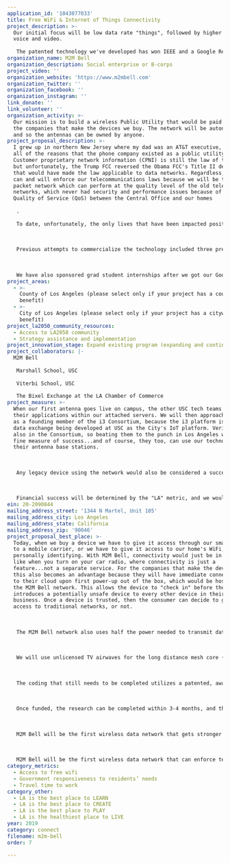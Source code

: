 ```yaml
---
application_id: '1043077033'
title: Free WiFi & Internet of Things Connectivity
project_description: >-
  Our initial focus will be low data rate "things", followed by higher data rate
  voice and video. 
   
   The patented technology we've developed has won IEEE and a Google Research Awards after demonstrations in Barcelona and Philadelphia. Now we need to complete the coding, adding rules for mobility, and rules for devices people already own. We need WiFi research hardware, as well as the hardware that will create the first base station antennas at USC, the LA Chamber and the LA Cleantech Incubator.
organization_name: M2M Bell
organization_description: Social enterprise or B-corps
project_video: ''
organization_website: 'https://www.m2mbell.com'
organization_twitter: ''
organization_facebook: ''
organization_instagram: ''
link_donate: ''
link_volunteer: ''
organization_activity: >-
  Our mission is to build a wireless Public Utility that would be paid for by
  the companies that make the devices we buy. The network will be autonomous,
  and so the antennas can be owned by anyone.
project_proposal_description: >-
  I grew up in northern New Jersey where my dad was an AT&T executive, so I knew
  all of the reasons that the phone company existed as a public utility.
  Customer proprietary network information (CPNI) is still the law of the land
  but unfortunately, the Trump FCC reversed the Obama FCC's Title II decision
  that would have made the law applicable to data networks. Regardless, M2M Bell
  can and will enforce our telecommunications laws because we will be the first
  packet network which can perform at the quality level of the old telephone
  networks, which never had security and performance issues because of the
  Quality of Service (QoS) between the Central Office and our homes
   
   . 
   
   To date, unfortunately, the only lives that have been impacted positively are the ones which have completed the previous research, where they won awards from the Spanish government, as well as from Alcatel and Vodafone. This helped those engineers get better jobs, or go onto better schools...like Zhang who is now at Stanford after winning awards for demonstrating our technology when he was at Bucknell. 
   
   
   
   Previous attempts to commercialize the technology included three presentations to the Silicon Valley Telecom Council. Invariably, the carriers will tell you that they're just operators and they don't make the gear. Then companies like Cisco and Juniper will tell you that it's true, they make the gear but they don't design the com chips...to be followed by Qualcomm and Broadcom, who will say, "If it's not going through standards and if we don't own the intellectual property, then what is there to talk about?"
   
   
   
   We have also sponsored grad student internships after we got our Google Award at USC. Unfortunately, Google didn't actually come through with the WiFi hardware they'd promised, citing an FCC rule that wouldn't let their Chinese OEMs ship an unlocked chip to the US. The lives we hope to impact the most, however, are the ones not yet born. Certainly, consumers will benefit across the board, but the end goal is for the next generation to know what it means to have their devices and communications supported by privacy law...just as the US Post Office intended, long before the privacy laws crossed over to telecommunication in the 1930's.
project_areas:
  - >-
    County of Los Angeles (please select only if your project has a countywide
    benefit)
  - >-
    City of Los Angeles (please select only if your project has a citywide
    benefit)
project_la2050_community_resources:
  - Access to LA2050 community
  - Strategy assistance and implementation
project_innovation_stage: Expand existing program (expanding and continuing ongoing successful projects)
project_collaborators: |-
  M2M Bell
   
   Marshall School, USC
   
   Viterbi School, USC
   
   The Bixel Exchange at the LA Chamber of Commerce
project_measure: >-
  When our first antenna goes live on campus, the other USC tech teams can run
  their applications within our attached servers. We will then approach the City
  as a founding member of the i3 Consortium, because the i3 platform is the open
  data exchange being developed at USC as the City's IoT platform. Verizon is
  also in the Consortium, so beating them to the punch in Los Angeles would be a
  fine measure of success...and of course, they too, can use our technology in
  their antenna base stations.
   
   
   
   Any legacy device using the network would also be considered a success, because that will be the first step to showing OEMs (and the semiconductor companies they buy from), that our technology needs to be embedded in their devices. Consumers and device companies will ultimately find more and more uses for anything that is free and can't be shut down. 
   
   
   
   Financial success will be determined by the "LA" metric, and we would expect to have a minimum of six after our first year of operations. In this case, LA stands for Licensing Agreements.
ein: 20-2090844
mailing_address_street: '1344 N Martel, Unit 105'
mailing_address_city: Los Angeles
mailing_address_state: California
mailing_address_zip: '90046'
project_proposal_best_place: >-
  Today, when we buy a device we have to give it access through our smart phone
  to a mobile carrier, or we have to give it access to our home's WiFi, which is
  personally identifying. With M2M Bell, connectivity would just be in the air
  like when you turn on your car radio, where connectivity is just a
  feature...not a separate service. For the companies that make the devices,
  this also becomes an advantage because they will have immediate connectivity
  to their cloud upon first power-up out of the box, which would be hosted on
  the M2M Bell network. This allows the device to "check in" before the consumer
  introduces a potentially unsafe device to every other device in their home or
  business. Once a device is trusted, then the consumer can decide to give it
  access to traditional networks, or not.
   
   
   
   The M2M Bell network also uses half the power needed to transmit data because of our proprietary switching protocol which does not transmit data packets over and over until they go through. This power reduction has far reaching benefits, including a reduction in the data center footprint, a reduction in EMF pollution, and eventually, the elimination of existing routers, which for the first time will not need to be replaced by faster ones.
   
   
   
   We will use unlicensed TV airwaves for the long distance mesh core (WiFi and LTE), while using long range Internet of Things radios (Zigbee and LoRa) for the access networks that allow "things" to connect. The access network also uses unlicensed airwaves, so our network is 100% wireless and does not require connectivity to wired network. 
   
   
   
   The coding that still needs to be completed utilizes a patented, award-winning technology that reduces network overhead from 50% to less than 2%. For the Bucknell demo in Philadelphia, this translated into the antenna's ability to improve capacity from 1500 to 5700 competing devices. We also have 5G simulations that would allow an antenna to serve 15,000 competing devices. 
   
   
   
   Once funded, the research can be completed within 3-4 months, and then we will work with other teams at USC in Artificial Intelligence and Blockchain technologies, including USC's i3 Consortium. The i3 is like a Playstore for live data streams that can be used by the City of LA (a founding member), and the i3 would also be hosted on the M2M Bell network. After 6-8 months, the first antennas will go up for Downtown LA, followed by the City and County.
   
   
   
   M2M Bell will be the first wireless data network that gets stronger as it gets larger, because each new device does not add overhead...this is the inverse of today's switching technology. Our patented technology was originally invented for cable TV, so broadcasting voice and video will be the future applications after the Internet of Things applications. 
   
   
   
   M2M Bell will be the first wireless data network that can enforce telecommunications harassment, obscenity and privacy laws, which stipulate that all data created by our "things" is owned by us.
category_metrics:
  - Access to free wifi
  - Government responsiveness to residents’ needs
  - Travel time to work
category_other:
  - LA is the best place to LEARN
  - LA is the best place to CREATE
  - LA is the best place to PLAY
  - LA is the healthiest place to LIVE
year: 2019
category: connect
filename: m2m-bell
order: 7

---
```

